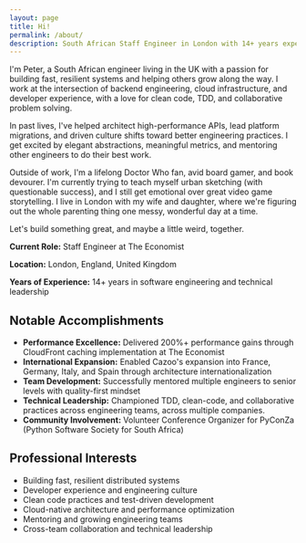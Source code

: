 ```yaml
---
layout: page
title: Hi!
permalink: /about/
description: South African Staff Engineer in London with 14+ years experience in backend engineering, cloud infrastructure, and technical leadership. Specializing in AWS, TDD, and building resilient distributed systems.
---
```


I'm Peter, a South African engineer living in the UK with a passion for building fast, resilient systems and helping others grow along the way. I work at the intersection of backend engineering, cloud infrastructure, and developer experience, with a love for clean code, TDD, and collaborative problem solving.

In past lives, I've helped architect high-performance APIs, lead platform migrations, and driven culture shifts toward better engineering practices. I get excited by elegant abstractions, meaningful metrics, and mentoring other engineers to do their best work.

Outside of work, I'm a lifelong Doctor Who fan, avid board gamer, and book devourer. I'm currently trying to teach myself urban sketching (with questionable success), and I still get emotional over great video game storytelling. I live in London with my wife and daughter, where we're figuring out the whole parenting thing one messy, wonderful day at a time.

Let's build something great, and maybe a little weird, together.

**Current Role:** Staff Engineer at The Economist 

**Location:** London, England, United Kingdom  

**Years of Experience:** 14+ years in software engineering and technical leadership  

## Notable Accomplishments

- **Performance Excellence:** Delivered 200%+ performance gains through CloudFront caching implementation at The Economist
- **International Expansion:** Enabled Cazoo's expansion into France, Germany, Italy, and Spain through architecture internationalization
- **Team Development:** Successfully mentored multiple engineers to senior levels with quality-first mindset
- **Technical Leadership:** Championed TDD, clean-code, and collaborative practices across engineering teams, across multiple companies.
- **Community Involvement:** Volunteer Conference Organizer for PyConZa (Python Software Society for South Africa)

## Professional Interests

- Building fast, resilient distributed systems
- Developer experience and engineering culture
- Clean code practices and test-driven development
- Cloud-native architecture and performance optimization
- Mentoring and growing engineering teams
- Cross-team collaboration and technical leadership

<script type="application/ld+json">
{
  "@context": "https://schema.org",
  "@type": "Person",
  "name": "Peter van Onselen",
  "jobTitle": "Staff Engineer",
  "worksFor": {
    "@type": "Organization",
    "name": "The Economist"
  },
  "url": "https://vanonselenp.github.io",
  "sameAs": [
    "https://github.com/vanonselenp",
    "https://www.linkedin.com/in/peter-van-onselen-a46b1b2b"
  ],
  "email": "augury_upsurge.17@icloud.com",
  "address": {
    "@type": "PostalAddress",
    "addressLocality": "London",
    "addressCountry": "United Kingdom"
  },
  "nationality": {
    "@type": "Country",
    "name": "South Africa"
  },
  "knowsAbout": [
    "Backend Engineering",
    "Cloud Infrastructure",
    "AWS",
    "Technical Leadership",
    "Test-Driven Development",
    "Software Architecture",
    "Performance Optimization",
    "TypeScript",
    "Python",
    "Node.js"
  ],
  "description": "South African Staff Engineer in London with 14+ years experience in backend engineering, cloud infrastructure, and technical leadership. Specializing in AWS, TDD, and building resilient distributed systems."
}
</script>